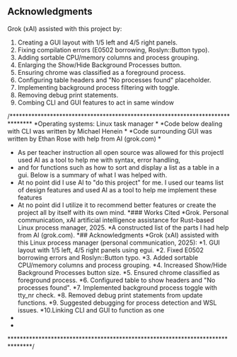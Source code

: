 ## Acknowledgments
Grok (xAI) assisted with this project by:
1. Creating a GUI layout with 1/5 left and 4/5 right panels.
2. Fixing compilation errors (E0502 borrowing, Roslyn::Button typo).
3. Adding sortable CPU/memory columns and process grouping.
4. Enlarging the Show/Hide Background Processes button.
5. Ensuring chrome was classified as a foreground process.
6. Configuring table headers and "No processes found" placeholder.
7. Implementing background process filtering with toggle.
8. Removing debug print statements.
9. Combing CLI and GUI features to act in same window

/*******************************************************************************
*Operating systems: Linux task manager
*
*Code below dealing with CLI was written by Michael Henein
*
*Code surrounding GUI was written by Ethan Rose with help from AI (grok.com)
*
* As per teacher instruction all open source was allowed for this projectI used AI as a tool to help me with syntax, error handling, 
* and for functions such as how to sort and display a list as a table in a gui. Below is a summary of what I was helped with. 
* At no point did I use AI to "do this project" for me. I used our teams list of design features and used AI as a tool to help me implement these features
* At no point did I utilize it to recommend better features or create the project all by itself with its own mind.
*### Works Cited
*Grok. Personal communication, xAI artificial intelligence assistance for Rust-based Linux process manager, 2025.
*A constructed list of the parts I had help from AI (grok.com). 
*## Acknowledgments
*Grok (xAI) assisted with this Linux process manager (personal communication, 2025):
*1. GUI layout with 1/5 left, 4/5 right panels using egui.
*2. Fixed E0502 borrowing errors and Roslyn::Button typo.
*3. Added sortable CPU/memory columns and process grouping.
*4. Increased Show/Hide Background Processes button size.
*5. Ensured chrome classified as foreground process.
*6. Configured table to show headers and "No processes found".
*7. Implemented background process toggle with tty_nr check.
*8. Removed debug print statements from update functions.
*9. Suggested debugging for process detection and WSL issues.
*10.Linking CLI and GUI to function as one
*
*
*******************************************************************************/
